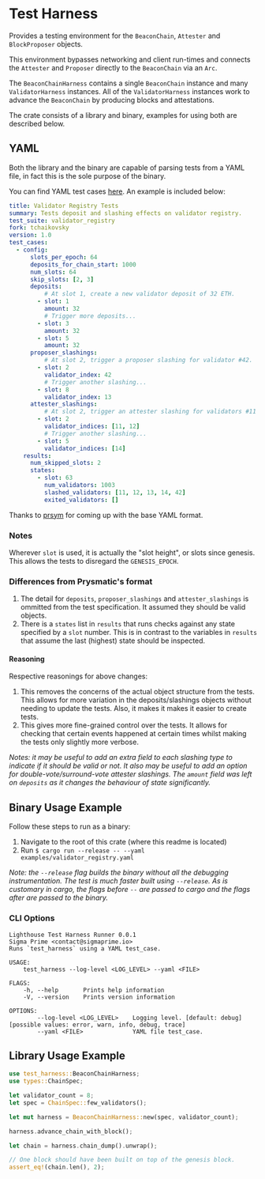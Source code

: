 # Test Harness

Provides a testing environment for the `BeaconChain`, `Attester` and `BlockProposer` objects.

This environment bypasses networking and client run-times and connects the `Attester` and `Proposer`
directly to the `BeaconChain` via an `Arc`.

The `BeaconChainHarness` contains a single `BeaconChain` instance and many `ValidatorHarness`
instances. All of the `ValidatorHarness` instances work to advance the `BeaconChain` by
producing blocks and attestations.

The crate consists of a library and binary, examples for using both are
described below.

## YAML

Both the library and the binary are capable of parsing tests from a YAML file,
in fact this is the sole purpose of the binary.

You can find YAML test cases [here](specs/). An example is included below:

```yaml
title: Validator Registry Tests
summary: Tests deposit and slashing effects on validator registry.
test_suite: validator_registry
fork: tchaikovsky
version: 1.0
test_cases:
  - config:
      slots_per_epoch: 64
      deposits_for_chain_start: 1000
      num_slots: 64
      skip_slots: [2, 3]
      deposits:
          # At slot 1, create a new validator deposit of 32 ETH.
        - slot: 1
          amount: 32
          # Trigger more deposits...
        - slot: 3
          amount: 32
        - slot: 5
          amount: 32
      proposer_slashings:
          # At slot 2, trigger a proposer slashing for validator #42.
        - slot: 2
          validator_index: 42
          # Trigger another slashing...
        - slot: 8
          validator_index: 13
      attester_slashings:
          # At slot 2, trigger an attester slashing for validators #11 and #12.
        - slot: 2
          validator_indices: [11, 12]
          # Trigger another slashing...
        - slot: 5
          validator_indices: [14]
    results:
      num_skipped_slots: 2
      states:
        - slot: 63
          num_validators: 1003
          slashed_validators: [11, 12, 13, 14, 42]
          exited_validators: []

```

Thanks to [prsym](http://github.com/prysmaticlabs/prysm) for coming up with the
base YAML format.

### Notes

Wherever `slot` is used, it is actually the "slot height", or slots since
genesis. This allows the tests to disregard the `GENESIS_EPOCH`.

### Differences from Prysmatic's format

1. The detail for `deposits`, `proposer_slashings` and `attester_slashings` is
   ommitted from the test specification. It assumed they should be valid
   objects.
2. There is a `states` list in `results` that runs checks against any state
   specified by a `slot` number. This is in contrast to the variables in
   `results` that assume the last (highest) state should be inspected.

#### Reasoning

Respective reasonings for above changes:

1. This removes the concerns of the actual object structure from the tests.
   This allows for more variation in the deposits/slashings objects without
   needing to update the tests. Also, it makes it makes it easier to create
   tests.
2. This gives more fine-grained control over the tests. It allows for checking
   that certain events happened at certain times whilst making the tests only
   slightly more verbose.

_Notes: it may be useful to add an extra field to each slashing type to
indicate if it should be valid or not. It also may be useful to add an option
for double-vote/surround-vote attester slashings. The `amount` field was left
on `deposits` as it changes the behaviour of state significantly._

## Binary Usage Example

Follow these steps to run as a binary:

1. Navigate to the root of this crate (where this readme is located)
2. Run `$ cargo run --release -- --yaml examples/validator_registry.yaml`

_Note: the `--release` flag builds the binary without all the debugging
instrumentation. The test is much faster built using `--release`. As is
customary in cargo, the flags before `--` are passed to cargo and the flags
after are passed to the binary._

### CLI Options

```
Lighthouse Test Harness Runner 0.0.1
Sigma Prime <contact@sigmaprime.io>
Runs `test_harness` using a YAML test_case.

USAGE:
    test_harness --log-level <LOG_LEVEL> --yaml <FILE>

FLAGS:
    -h, --help       Prints help information
    -V, --version    Prints version information

OPTIONS:
        --log-level <LOG_LEVEL>    Logging level. [default: debug]  [possible values: error, warn, info, debug, trace]
        --yaml <FILE>              YAML file test_case.
```


## Library Usage Example

```rust
use test_harness::BeaconChainHarness;
use types::ChainSpec;

let validator_count = 8;
let spec = ChainSpec::few_validators();

let mut harness = BeaconChainHarness::new(spec, validator_count);

harness.advance_chain_with_block();

let chain = harness.chain_dump().unwrap();

// One block should have been built on top of the genesis block.
assert_eq!(chain.len(), 2);
```
